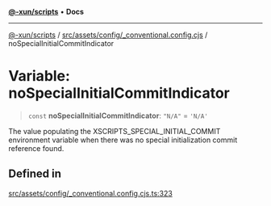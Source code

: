 [**@-xun/scripts**](../../../../../README.md) • **Docs**

***

[@-xun/scripts](../../../../../README.md) / [src/assets/config/\_conventional.config.cjs](../README.md) / noSpecialInitialCommitIndicator

# Variable: noSpecialInitialCommitIndicator

> `const` **noSpecialInitialCommitIndicator**: `"N/A"` = `'N/A'`

The value populating the XSCRIPTS_SPECIAL_INITIAL_COMMIT environment variable
when there was no special initialization commit reference found.

## Defined in

[src/assets/config/\_conventional.config.cjs.ts:323](https://github.com/Xunnamius/xscripts/blob/91915b63e10dd6449ad16f4202f487b34227194a/src/assets/config/_conventional.config.cjs.ts#L323)
